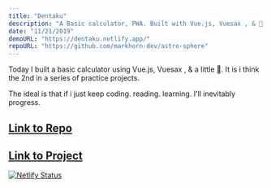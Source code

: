 ```yaml
---
title: "Dentaku"
description: "A Basic calculator, PWA. Built with Vue.js, Vuesax , & 💜."
date: "11/21/2019"
demoURL: "https://dentaku.netlify.app/"
repoURL: "https://github.com/markhorn-dev/astro-sphere"
---
```


Today I built a basic calculator using Vue.js, Vuesax , & a little 💜.
It is i think the 2nd in a series of practice projects.

The ideal is that if i just keep coding. reading. learning. I'll inevitably progress.

## [Link to Repo](https://github.com/SourceAura/Dentaku)

## [Link to Project](https://dentaku.netlify.app)

[![Netlify Status](https://api.netlify.com/api/v1/badges/1e89f57c-185a-45e3-a537-646d97b9a10e/deploy-status)](https://app.netlify.com/sites/dentaku/deploys)

